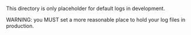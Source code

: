 This directory is only placeholder for default logs in development.


WARNING: you MUST set a more reasonable place to hold your log files in production.
